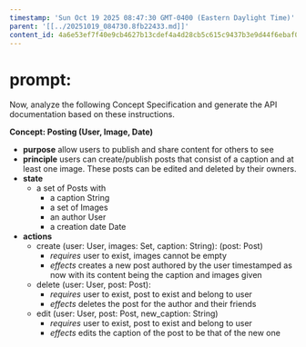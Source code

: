 ```yaml
---
timestamp: 'Sun Oct 19 2025 08:47:30 GMT-0400 (Eastern Daylight Time)'
parent: '[[../20251019_084730.8fb22433.md]]'
content_id: 4a6e53ef7f40e9cb4627b13cdef4a4d28cb5c615c9437b3e9d44f6ebaf0637c3
---
```


# prompt:

Now, analyze the following Concept Specification and generate the API documentation based on these instructions.

**Concept: Posting (User, Image, Date)**

* **purpose** allow users to publish and share content for others to see
* **principle** users can create/publish posts that consist of a caption and at least one image. These posts can be edited and deleted by their owners.
* **state**
  * a set of Posts with
    * a caption String
    * a set of Images
    * an author User
    * a creation date Date
* **actions**
  * create (user: User, images: Set<Image>, caption: String): (post: Post)
    * *requires* user to exist, images cannot be empty
    * *effects* creates a new post authored by the user timestamped as now with its content being the caption and images given
  * delete (user: User, post: Post):
    * *requires* user to exist, post to exist and belong to user
    * *effects* deletes the post for the author and their friends
  * edit (user: User, post: Post, new\_caption: String)
    * *requires* user to exist, post to exist and belong to user
    * *effects* edits the caption of the post to be that of the new one
